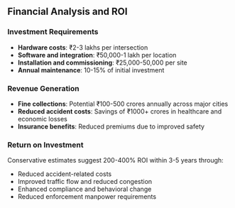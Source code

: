 ##  Financial Analysis and ROI

###  Investment Requirements

- **Hardware costs**: ₹2-3 lakhs per intersection
- **Software and integration**: ₹50,000-1 lakh per location
- **Installation and commissioning**: ₹25,000-50,000 per site
- **Annual maintenance**: 10-15% of initial investment

###  Revenue Generation

- **Fine collections**: Potential ₹100-500 crores annually across major cities
- **Reduced accident costs**: Savings of ₹1000+ crores in healthcare and economic losses
- **Insurance benefits**: Reduced premiums due to improved safety

###  Return on Investment

Conservative estimates suggest 200-400% ROI within 3-5 years through:
- Reduced accident-related costs
- Improved traffic flow and reduced congestion
- Enhanced compliance and behavioral change
- Reduced enforcement manpower requirements